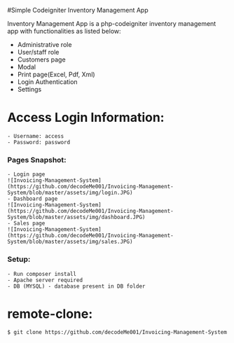 #Simple Codeigniter Inventory Management App

 Inventory Management App is a php-codeigniter inventory management app with functionalities as listed below:

  - Administrative role
  - User/staff role
  - Customers page
  - Modal
  - Print page(Excel, Pdf, Xml)
  - Login Authentication
  - Settings

  # Access Login Information:

    - Username: access
    - Password: password

### Pages Snapshot:
    - Login page
    ![Invoicing-Management-System](https://github.com/decodeMe001/Invoicing-Management-System/blob/master/assets/img/login.JPG)
    - Dashboard page
    ![Invoicing-Management-System](https://github.com/decodeMe001/Invoicing-Management-System/blob/master/assets/img/dashboard.JPG)
    - Sales page
    ![Invoicing-Management-System](https://github.com/decodeMe001/Invoicing-Management-System/blob/master/assets/img/sales.JPG)

### Setup:
    - Run composer install
    - Apache server required
    - DB (MYSQL) - database present in DB folder

# remote-clone:
```sh
$ git clone https://github.com/decodeMe001/Invoicing-Management-System.git
```
